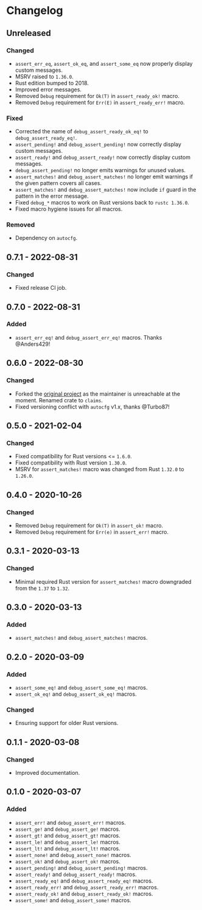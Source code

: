 # Changelog

## Unreleased
### Changed
- `assert_err_eq`, `assert_ok_eq`, and `assert_some_eq` now properly display custom messages.
- MSRV raised to `1.36.0`.
- Rust edition bumped to 2018.
- Improved error messages.
- Removed `Debug` requirement for `Ok(T)` in `assert_ready_ok!` macro.
- Removed `Debug` requirement for `Err(E)` in `assert_ready_err!` macro.
### Fixed
- Corrected the name of `debug_assert_ready_ok_eq!` to `debug_assert_ready_eq!`.
- `assert_pending!` and `debug_assert_pending!` now correctly display custom messages.
- `assert_ready!` and `debug_assert_ready!` now correctly display custom messages.
- `debug_assert_pending!` no longer emits warnings for unused values.
- `assert_matches!` and `debug_assert_matches!` no longer emit warnings if the given pattern covers all cases.
- `assert_matches!` and `debug_assert_matches!` now include `if` guard in the pattern in the error message.
- Fixed `debug_*` macros to work on Rust versions back to `rustc 1.36.0`.
- Fixed macro hygiene issues for all macros.
### Removed
- Dependency on `autocfg`.

## 0.7.1 - 2022-08-31
### Changed
- Fixed release CI job.

## 0.7.0 - 2022-08-31
### Added
- `assert_err_eq!` and `debug_assert_err_eq!` macros. Thanks @Anders429!

## 0.6.0 - 2022-08-30
### Changed
- Forked the [original project](https://github.com/svartalf/rust-claim) as the maintainer is unreachable at the moment. Renamed crate to `claims`.
- Fixed versioning conflict with `autocfg` v1.x, thanks @Turbo87!

## 0.5.0 - 2021-02-04
### Changed
- Fixed compatibility for Rust versions <= `1.6.0`.
- Fixed compatibility with Rust version `1.30.0`.
- MSRV for `assert_matches!` macro was changed from Rust `1.32.0` to `1.26.0`.

## 0.4.0 - 2020-10-26
### Changed
- Removed `Debug` requirement for `Ok(T)` in `assert_ok!` macro.
- Removed `Debug` requirement for `Err(e)` in `assert_err!` macro.

## 0.3.1 - 2020-03-13
### Changed
- Minimal required Rust version for `assert_matches!` macro downgraded from the `1.37` to `1.32`.

## 0.3.0 - 2020-03-13
### Added
- `assert_matches!` and `debug_assert_matches!` macros.

## 0.2.0 - 2020-03-09
### Added
- `assert_some_eq!` and `debug_assert_some_eq!` macros.
- `assert_ok_eq!`  and `debug_assert_ok_eq!` macros.
### Changed
- Ensuring support for older Rust versions.

## 0.1.1 - 2020-03-08
### Changed
- Improved documentation.

## 0.1.0 - 2020-03-07
### Added
- `assert_err!` and `debug_assert_err!` macros.
- `assert_ge!` and `debug_assert_ge!` macros.
- `assert_gt!` and `debug_assert_gt!` macros.
- `assert_le!` and `debug_assert_le!` macros.
- `assert_lt!` and `debug_assert_lt!` macros.
- `assert_none!` and `debug_assert_none!` macros.
- `assert_ok!` and `debug_assert_ok!` macros.
- `assert_pending!` and `debug_assert_pending!` macros.
- `assert_ready!` and `debug_assert_ready!` macros.
- `assert_ready_eq!` and `debug_assert_ready_eq!` macros.
- `assert_ready_err!` and `debug_assert_ready_err!` macros.
- `assert_ready_ok!` and `debug_assert_ready_ok!` macros.
- `assert_some!` and `debug_assert_some!` macros.
